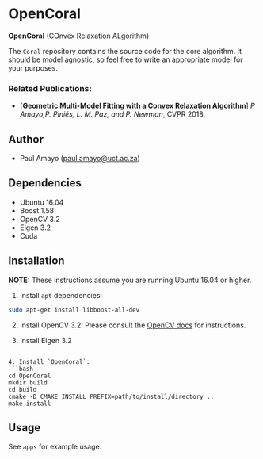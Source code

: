 # OpenCoral


**OpenCoral** (COnvex Relaxation ALgorithm) 

The `Coral` repository contains the source code for the core algorithm. It
should be model agnostic, so feel free to write an appropriate model for your purposes.


### Related Publications:
* [**Geometric Multi-Model Fitting with a Convex Relaxation Algorithm**]
*P Amayo,P. Piniés, L. M. Paz, and P. Newman*, CVPR 2018.


## Author
- Paul Amayo (paul.amayo@uct.ac.za)

## Dependencies
- Ubuntu 16.04
- Boost 1.58
- OpenCV 3.2
- Eigen 3.2
- Cuda

## Installation
**NOTE:** These instructions assume you are running Ubuntu 16.04 or higher.

1. Install `apt` dependencies:
```bash
sudo apt-get install libboost-all-dev
```

2. Install OpenCV 3.2:
Please consult the
[OpenCV docs](http://docs.opencv.org/3.0-beta/doc/tutorials/introduction/linux_install/linux_install.html) for
instructions.

3. Install Eigen 3.2
```

4. Install `OpenCoral`:
```bash
cd OpenCoral
mkdir build
cd build
cmake -D CMAKE_INSTALL_PREFIX=path/to/install/directory ..
make install
```

## Usage
See `apps` for example usage.


